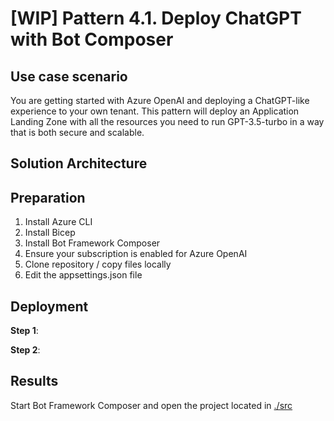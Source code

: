 # [WIP] Pattern 4.1. Deploy ChatGPT with Bot Composer

## Use case scenario

You are getting started with Azure OpenAI and deploying a ChatGPT-like experience to your own tenant. This pattern will deploy an Application Landing Zone with all the resources you need to run GPT-3.5-turbo in a way that is both secure and scalable.

## Solution Architecture

## Preparation

1. Install Azure CLI
2. Install Bicep
3. Install Bot Framework Composer
4. Ensure your subscription is enabled for Azure OpenAI
5. Clone repository / copy files locally
6. Edit the appsettings.json file

## Deployment

**Step 1**: 

**Step 2**: 

## Results

Start Bot Framework Composer and open the project located in [./src](./src)